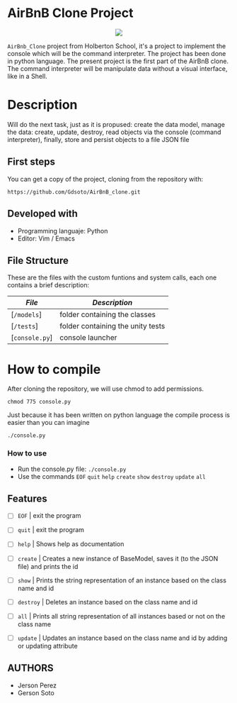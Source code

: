 #  AirBnB Clone Project

<p align="center">
    <img src="https://www.holbertonschool.com/holberton-logo.png"/>
</p>

`AirBnb_Clone` project from Holberton School, it's a project to implement the console which will be the command interpreter. The project has been done in python language. The present project is the first part of the AirBnB clone. The command interpreter will be manipulate data without a visual interface, like in a Shell.

# Description

Will do the next task, just as it is propused: create the data model, manage the data: create, update, destroy, read objects via the console (command interpreter), finally, store and persist objects to a file JSON file

## First steps

You can get a copy of the project, cloning from the repository with:
```
https://github.com/Gdsoto/AirBnB_clone.git
```

## Developed with
- Programming languaje: Python
- Editor: Vim / Emacs

## File Structure
These are the files with the custom funtions and system calls, each one contains a brief description:

|   ***File***    |  ***Description***                   |
|---------------|---------------------------------------|
|  [`/models`]	|  folder containing the classes	|
|  [`/tests`]	|  folder containing the unity tests	|
|  [`console.py`] | console launcher |

# How to compile
After cloning the repository, we will use chmod to add permissions.

```
chmod 775 console.py
```
Just because it has been written on python language the compile process is easier than you can imagine

```
./console.py
```
### How to use

 - Run the console.py file: `./console.py`
 - Use the commands `EOF` `quit` `help` `create` `show` `destroy` `update` `all`

## Features
- [ ] `EOF` | exit the program 
- [ ] `quit` | exit the program
- [ ]  `help` | Shows help as documentation
- [ ] `create` | Creates a new instance of BaseModel, saves it (to the JSON file) and prints the id 
- [ ] `show` | Prints the string representation of an instance based on the class name and id
- [ ] `destroy` | Deletes an instance based on the class name and id
- [ ] `all` | Prints all string representation of all instances based or not on the class name
- [ ] `update` | Updates an instance based on the class name and id by adding or updating attribute


## AUTHORS
* Jerson Perez
* Gerson Soto
